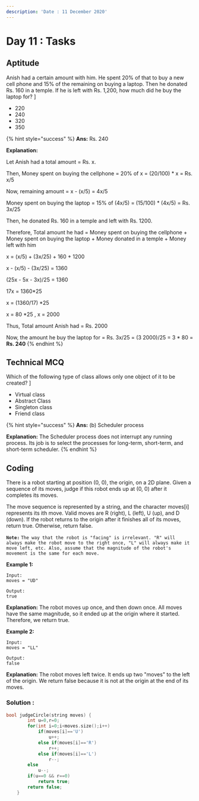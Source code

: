 ```yaml
---
description: 'Date : 11 December 2020'
---
```


# Day 11 : Tasks

## Aptitude

Anish had a certain amount with him. He spent 20% of that to buy a new cell phone and 15% of the remaining on buying a laptop. Then he donated Rs. 160 in a temple. If he is left with Rs. 1,200, how much did he buy the laptop for? \]

* 220
* 240
* 320
* 350

{% hint style="success" %}
**Ans:** Rs. 240 

**Explanation:** 

Let Anish had a total amount = Rs. x. 

Then, Money spent on buying the cellphone = 20% of x = \(20/100\) \* x = Rs. x/5 

Now, remaining amount = x - \(x/5\) = 4x/5

Money spent on buying the laptop = 15% of \(4x/5\) = \(15/100\) \* \(4x/5\) = Rs. 3x/25 

Then, he donated Rs. 160 in a temple and left with Rs. 1200.

Therefore, Total amount he had = Money spent on buying the cellphone + Money spent on buying the laptop + Money donated in a temple + Money left with him

 x = \(x/5\) + \(3x/25\) + 160 + 1200

x - \(x/5\) - \(3x/25\) = 1360 

 \(25x - 5x - 3x\)/25 = 1360

 17x = 1360\*25 

x = \(1360/17\) \*25 

x = 80 \*25 , x = 2000 

Thus, Total amount Anish had = Rs. 2000 

Now, the amount he buy the laptop for = Rs. 3x/25 = \(3  2000\)/25 = 3 \* 80 = **Rs. 240**
{% endhint %}



## Technical MCQ

Which of the following type of class allows only one object of it to be created? \]

* Virtual class
* Abstract Class
* Singleton class
* Friend class

{% hint style="success" %}
**Ans:** \(b\) Scheduler process

**Explanation:** The Scheduler process does not interrupt any running process. Its job is to select the processes for long-term, short-term, and short-term scheduler.
{% endhint %}

## Coding 

There is a robot starting at position \(0, 0\), the origin, on a 2D plane. Given a sequence of its moves, judge if this robot ends up at \(0, 0\) after it completes its moves.

The move sequence is represented by a string, and the character moves\[i\] represents its ith move. Valid moves are R \(right\), L \(left\), U \(up\), and D \(down\). If the robot returns to the origin after it finishes all of its moves, return true. Otherwise, return false.

**`Note:`** `The way that the robot is "facing" is irrelevant. "R" will always make the robot move to the right once, "L" will always make it move left, etc. Also, assume that the magnitude of the robot's movement is the same for each move.`

**Example 1:**

```text
Input: 
moves = "UD" 

Output: 
true
```

**Explanation:** The robot moves up once, and then down once. All moves have the same magnitude, so it ended up at the origin where it started. Therefore, we return true.

**Example 2:**

```text
Input: 
moves = "LL" 

Output: 
false 
```

**Explanation:** The robot moves left twice. It ends up two "moves" to the left of the origin. We return false because it is not at the origin at the end of its moves.

### Solution :

```cpp
bool judgeCircle(string moves) {
        int u=0,r=0;
        for(int i=0;i<moves.size();i++)
            if(moves[i]=='U')
                u++;
            else if(moves[i]=='R')
                r++;
            else if(moves[i]=='L')
                r--;
        else
            u--;
        if(u==0 && r==0)
            return true;
        return false;
    }
```


